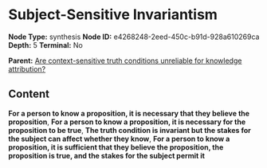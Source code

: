 # Subject-Sensitive Invariantism

**Node Type:** synthesis
**Node ID:** e4268248-2eed-450c-b91d-928a610269ca
**Depth:** 5
**Terminal:** No

**Parent:** [Are context-sensitive truth conditions unreliable for knowledge attribution?](are-context-sensitive-truth-conditions-unreliable-for-knowledge-attribution-antithesis-eef0d3a8-df10-4b72-926b-f9c384a0a6d6.md)

## Content

**For a person to know a proposition, it is necessary that they believe the proposition**, **For a person to know a proposition, it is necessary for the proposition to be true**, **The truth condition is invariant but the stakes for the subject can affect whether they know**, **For a person to know a proposition, it is sufficient that they believe the proposition, the proposition is true, and the stakes for the subject permit it**
